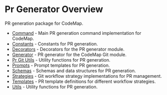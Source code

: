 # Pr Generator Overview

PR generation package for CodeMap.

- [Command](command.md) - Main PR generation command implementation for CodeMap.
- [Constants](constants.md) - Constants for PR generation.
- [Decorators](decorators.md) - Decorators for the PR generator module.
- [Generator](generator.md) - PR generator for the CodeMap Git module.
- [Pr Git Utils](pr_git_utils.md) - Utility functions for PR generation.
- [Prompts](prompts.md) - Prompt templates for PR generation.
- [Schemas](schemas.md) - Schemas and data structures for PR generation.
- [Strategies](strategies.md) - Git workflow strategy implementations for PR management.
- [Templates](templates.md) - PR template definitions for different workflow strategies.
- [Utils](utils.md) - Utility functions for PR generation.
